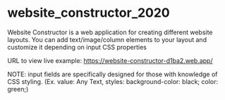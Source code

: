 # website_constructor_2020

Website Constructor is a web application for creating different website layouts. You can add text/image/column elements to your layout and customize it depending on input CSS properties

URL to view live example: https://website-constructor-d1ba2.web.app/

NOTE: input fields are specifically designed for those with knowledge of CSS styling. (Ex. value: Any Text, styles: background-color: black; color: green;)
